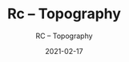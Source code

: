 ---
designer: "Endless Knot"
description: "Color%3A%20Emerald%0AMaterial%3A%20Wool%20%26%20Tencel%0ACollection%3A%20Hand-Tufted%20Collection"
image_primary: "img/TOP-230-600x750.jpg"
manufacturer: "Endless Knot"
href: "https://endlessknotrugs.com/product/topography-emerald/"
subtitle: "RC – Topography"
tags: 
  - "emerald"
  - "wool & tencel"
  - "hand-tufted collection"
  - "Endless Knot"
  - "Hand-Tufted Rugs"
title: "Rc – Topography"
category: "hand-tufted-rugs"
slug: "/manufacturers/endless-knot/hand-tufted-rugs/endless-knot-rc-topography"
date: "2021-02-17"
---